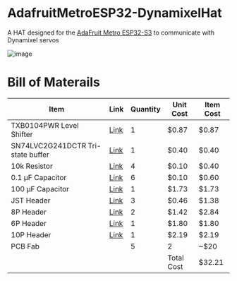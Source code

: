 # AdafruitMetroESP32-DynamixelHat

A HAT designed for the [AdaFruit Metro ESP32-S3](https://learn.adafruit.com/adafruit-metro-esp32-s3) to communicate with Dynamixel servos

![image](https://github.com/user-attachments/assets/1e14d920-3469-4be4-8a81-6ca9415b7f7c)

# Bill of Materails
| Item | Link | Quantity | Unit Cost | Item Cost |
| ---- | ---- | -------- | --------- | --------- |
| TXB0104PWR Level Shifter | [Link](https://www.digikey.com/short/qm0td78w) | 1 | $0.87 | $0.87 | 
| SN74LVC2G241DCTR Tri-state buffer | [Link](https://www.digikey.com/short/1w0w74jb) | 1 | $0.40 | $0.40 | 
| 10k Resistor | [Link](https://www.digikey.com/short/27n7pcz3) | 4 | $0.10 | $0.40 | 
| 0.1 µF Capacitor | [Link](https://www.digikey.com/short/hjtz927q) | 6 | $0.10 | $0.60 | 
| 100 µF Capacitor | [Link](https://www.digikey.com/short/43pqprtd) | 1 | $1.73 | $1.73 | 
| JST Header | [Link](https://www.digikey.com/short/h1hjcqr2) | 3 | $0.46 | $1.38 | 
| 8P Header | [Link](https://www.digikey.com/short/35q99nnb) | 2 | $1.42 | $2.84 | 
| 6P Header | [Link](https://www.digikey.com/short/1hd3z8d7) | 1 | $1.80 | $1.80 | 
| 10P Header | [Link](https://www.digikey.com/short/rm5nhzqt) | 1 | $2.19 | $2.19 | 
| PCB Fab | | 5 | 2 | ~$20 |
| | | | Total Cost | $32.21|





